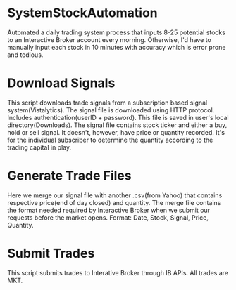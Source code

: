 # SystemStockAutomation
Automated a daily trading system process that inputs 8-25 potential stocks to an Interactive Broker account every morning. Otherwise, I'd have to manually input each stock in 10 minutes with accuracy which is error prone and tedious.  

# Download Signals
This script downloads trade signals from a subscription based signal system(Vistalytics). The signal file is downloaded using HTTP protocol. Includes authentication(userID + password). This file is saved in user's local directory(Downloads). The signal file contains stock ticker and either a buy, hold or sell signal. It doesn't, however, have price or quantity recorded. It's for the individual subscriber to determine the quantity according to the trading capital in play.  

# Generate Trade Files
Here we merge our signal file with another .csv(from Yahoo) that contains respective price(end of day closed) and quantity. The merge file contains the format needed required by Interactive Broker when we submit our requests before the market opens. Format: Date, Stock, Signal, Price, Quantity. 

# Submit Trades
This script submits trades to Interative Broker through IB APIs. All trades are MKT. 
